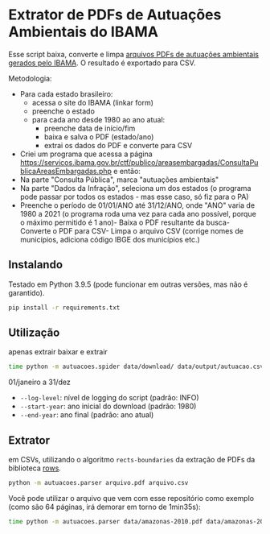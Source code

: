 # Extrator de PDFs de Autuações Ambientais do IBAMA

Esse script baixa, converte e limpa [arquivos PDFs de autuações ambientais
gerados pelo
IBAMA](https://servicos.ibama.gov.br/ctf/publico/areasembargadas/ConsultaPublicaAreasEmbargadas.php).
O resultado é exportado para CSV.

Metodologia:
- Para cada estado brasileiro:
  - acessa o site do IBAMA (linkar form)
  - preenche o estado
  - para cada ano desde 1980 ao ano atual:
    - preenche data de início/fim
    - baixa e salva o PDF (estado/ano)
    - extrai os dados do PDF e converte para CSV
- Criei um programa que acessa a página https://servicos.ibama.gov.br/ctf/publico/areasembargadas/ConsultaPublicaAreasEmbargadas.php e então:
- Na parte "Consulta Pública", marca "autuações ambientais"
- Na parte "Dados da Infração", seleciona um dos estados (o programa pode passar por todos os estados - mas esse caso, só fiz para o PA)
- Preenche o período de 01/01/ANO até 31/12/ANO, onde "ANO" varia de 1980 a 2021 (o programa roda uma vez para cada ano possível, porque o máximo permitido é 1 ano)- Baixa o PDF resultante da busca- Converte o PDF para CSV- Limpa o arquivo CSV (corrige nomes de municípios, adiciona código IBGE dos municípios etc.)


## Instalando

Testado em Python 3.9.5 (pode funcionar em outras versões, mas não é
garantido).

```bash
pip install -r requirements.txt
```

## Utilização

apenas extrair
baixar e extrair


```bash
time python -m autuacoes.spider data/download/ data/output/autuacao.csv.gz
```

01/janeiro a 31/dez

- `--log-level`: nível de logging do script (padrão: INFO)
- `--start-year`: ano inicial do download (padrão: 1980)
- `--end-year`: ano final (padrão: ano atual)


## Extrator

em CSVs, utilizando o algoritmo `rects-boundaries` da extração de PDFs da
biblioteca [rows](https://github.com/turicas/rows).

```bash
python -m autuacoes.parser arquivo.pdf arquivo.csv
```

Você pode utilizar o arquivo que vem com esse repositório como exemplo (como
são 64 páginas, irá demorar em torno de 1min35s):

```bash
time python -m autuacoes.parser data/amazonas-2010.pdf data/amazonas-2010.csv
```
